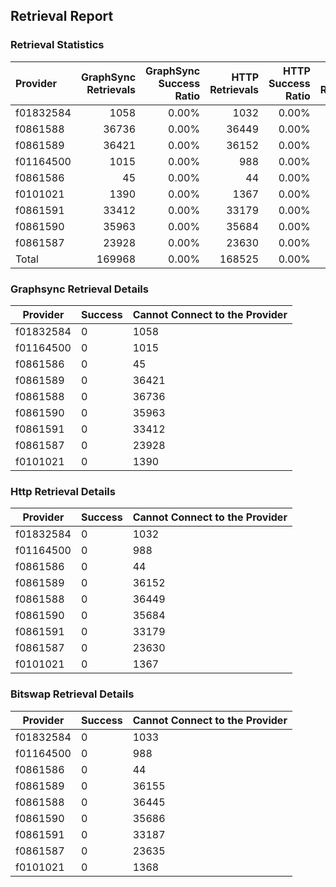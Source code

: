 ## Retrieval Report
### Retrieval Statistics
| Provider  | GraphSync Retrievals | GraphSync Success Ratio | HTTP Retrievals | HTTP Success Ratio | Bitswap Retrievals | Bitswap Success Ratio |
| :-------- | -------------------: | ----------------------: | --------------: | -----------------: | -----------------: | --------------------: |
| f01832584 |                 1058 |                   0.00% |            1032 |              0.00% |               1033 |                 0.00% |
| f0861588  |                36736 |                   0.00% |           36449 |              0.00% |              36445 |                 0.00% |
| f0861589  |                36421 |                   0.00% |           36152 |              0.00% |              36155 |                 0.00% |
| f01164500 |                 1015 |                   0.00% |             988 |              0.00% |                988 |                 0.00% |
| f0861586  |                   45 |                   0.00% |              44 |              0.00% |                 44 |                 0.00% |
| f0101021  |                 1390 |                   0.00% |            1367 |              0.00% |               1368 |                 0.00% |
| f0861591  |                33412 |                   0.00% |           33179 |              0.00% |              33187 |                 0.00% |
| f0861590  |                35963 |                   0.00% |           35684 |              0.00% |              35686 |                 0.00% |
| f0861587  |                23928 |                   0.00% |           23630 |              0.00% |              23635 |                 0.00% |
| Total     |               169968 |                   0.00% |          168525 |              0.00% |             168541 |                 0.00% |

### Graphsync Retrieval Details
| Provider  | Success | Cannot Connect to the Provider |
| --------- | ------- | ------------------------------ |
| f01832584 | 0       | 1058                           |
| f01164500 | 0       | 1015                           |
| f0861586  | 0       | 45                             |
| f0861589  | 0       | 36421                          |
| f0861588  | 0       | 36736                          |
| f0861590  | 0       | 35963                          |
| f0861591  | 0       | 33412                          |
| f0861587  | 0       | 23928                          |
| f0101021  | 0       | 1390                           |

### Http Retrieval Details
| Provider  | Success | Cannot Connect to the Provider |
| --------- | ------- | ------------------------------ |
| f01832584 | 0       | 1032                           |
| f01164500 | 0       | 988                            |
| f0861586  | 0       | 44                             |
| f0861589  | 0       | 36152                          |
| f0861588  | 0       | 36449                          |
| f0861590  | 0       | 35684                          |
| f0861591  | 0       | 33179                          |
| f0861587  | 0       | 23630                          |
| f0101021  | 0       | 1367                           |

### Bitswap Retrieval Details
| Provider  | Success | Cannot Connect to the Provider |
| --------- | ------- | ------------------------------ |
| f01832584 | 0       | 1033                           |
| f01164500 | 0       | 988                            |
| f0861586  | 0       | 44                             |
| f0861589  | 0       | 36155                          |
| f0861588  | 0       | 36445                          |
| f0861590  | 0       | 35686                          |
| f0861591  | 0       | 33187                          |
| f0861587  | 0       | 23635                          |
| f0101021  | 0       | 1368                           |
